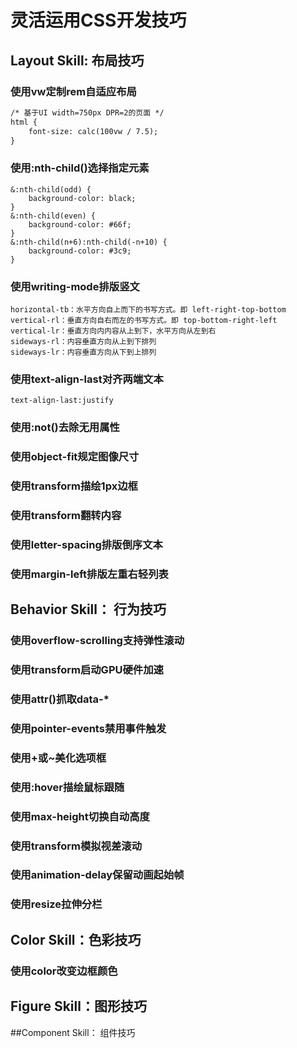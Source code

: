 # 灵活运用CSS开发技巧
## Layout Skill: 布局技巧
### 使用vw定制rem自适应布局
```html
/* 基于UI width=750px DPR=2的页面 */
html {
    font-size: calc(100vw / 7.5);
}
```
### 使用:nth-child()选择指定元素
```
&:nth-child(odd) {
    background-color: black;
}
&:nth-child(even) {
    background-color: #66f;
}
&:nth-child(n+6):nth-child(-n+10) {
    background-color: #3c9;
}
```
### 使用writing-mode排版竖文
```
horizontal-tb：水平方向自上而下的书写方式。即 left-right-top-bottom
vertical-rl：垂直方向自右而左的书写方式。即 top-bottom-right-left
vertical-lr：垂直方向内内容从上到下，水平方向从左到右
sideways-rl：内容垂直方向从上到下排列
sideways-lr：内容垂直方向从下到上排列

```
### 使用text-align-last对齐两端文本
``text-align-last:justify``
### 使用:not()去除无用属性
### 使用object-fit规定图像尺寸
### 使用transform描绘1px边框
### 使用transform翻转内容
### 使用letter-spacing排版倒序文本
### 使用margin-left排版左重右轻列表
## Behavior Skill： 行为技巧
### 使用overflow-scrolling支持弹性滚动
### 使用transform启动GPU硬件加速
### 使用attr()抓取data-*
### 使用pointer-events禁用事件触发
### 使用+或~美化选项框
### 使用:hover描绘鼠标跟随
### 使用max-height切换自动高度
### 使用transform模拟视差滚动
### 使用animation-delay保留动画起始帧
### 使用resize拉伸分栏
##  Color Skill：色彩技巧
### 使用color改变边框颜色
## Figure Skill：图形技巧
##Component Skill： 组件技巧
